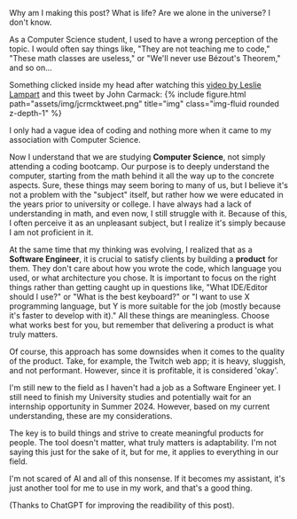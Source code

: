 <!-- ---
layout: post
title: My thoughts on CS, SWEs and more
tags: [programming, tech, computer-science, education, swe]
date: 2023-06-25 04:20:00
og_image: https://i.imgur.com/SZmanIp.jpg
--- -->

Why am I making this post? What is life? Are we alone in the universe? I don't know.

As a Computer Science student, I used to have a wrong perception of the topic. I would often say things like, "They are not teaching me to code," "These math classes are useless," or "We'll never use Bézout's Theorem," and so on...

Something clicked inside my head after watching this [video by Leslie Lampart](https://www.youtube.com/watch?v=rkZzg7Vowao) and this tweet by John Carmack:
{% include figure.html path="assets/img/jcrmcktweet.png" title="img" class="img-fluid rounded z-depth-1" %}

I only had a vague idea of coding and nothing more when it came to my association with Computer Science.

Now I understand that we are studying **Computer Science**, not simply attending a coding bootcamp. Our purpose is to deeply understand the computer, starting from the math behind it all the way up to the concrete aspects. Sure, these things may seem boring to many of us, but I believe it's not a problem with the "subject" itself, but rather how we were educated in the years prior to university or college.
I have always had a lack of understanding in math, and even now, I still struggle with it. Because of this, I often perceive it as an unpleasant subject, but I realize it's simply because I am not proficient in it.

At the same time that my thinking was evolving, I realized that as a **Software Engineer**, it is crucial to satisfy clients by building a **product** for them. They don't care about how you wrote the code, which language you used, or what architecture you chose. It is important to focus on the right things rather than getting caught up in questions like, "What IDE/Editor should I use?" or "What is the best keyboard?" or "I want to use X programming language, but Y is more suitable for the job (mostly because it's faster to develop with it)." All these things are meaningless. Choose what works best for you, but remember that delivering a product is what truly matters.

Of course, this approach has some downsides when it comes to the quality of the product. Take, for example, the Twitch web app; it is heavy, sluggish, and not performant. However, since it is profitable, it is considered 'okay'.

I'm still new to the field as I haven't had a job as a Software Engineer yet. I still need to finish my University studies and potentially wait for an internship opportunity in Summer 2024. However, based on my current understanding, these are my considerations.

The key is to build things and strive to create meaningful products for people. The tool doesn't matter, what truly matters is adaptability. I'm not saying this just for the sake of it, but for me, it applies to everything in our field.

I'm not scared of AI and all of this nonsense. If it becomes my assistant, it's just another tool for me to use in my work, and that's a good thing.

(Thanks to ChatGPT for improving the readibility of this post).
